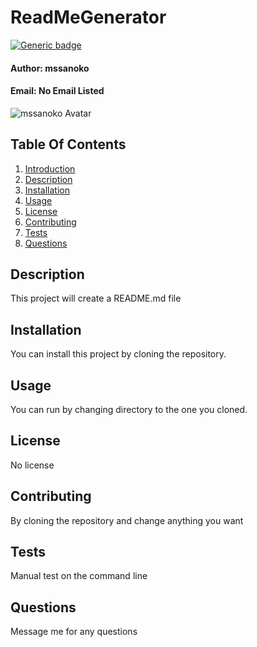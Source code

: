 
# ReadMeGenerator <a name="introduction"></a>

[![Generic badge](https://img.shields.io/badge/Version-undefined-blue.svg)](https://shields.io/)

#### __Author:__ mssanoko
#### __Email:__ No Email Listed
![mssanoko Avatar](https://avatars2.githubusercontent.com/u/61078512?v=4)

## Table Of Contents
1) [Introduction](#introduction)
2) [Description](#description)
3) [Installation](#installation)
4) [Usage](#usage)
5) [License](#license)
6) [Contributing](#contributing)
7) [Tests](#tests)
7) [Questions](#questions)

## Description <a name="description"></a>
This project will create a README.md file

## Installation <a name="installation"></a>
You can install this project by cloning the repository. 

## Usage <a name="usage"></a>
You can run by changing directory to the one you cloned. 

## License <a name="license"></a>
No license

## Contributing <a name="contributing"></a>
By cloning the repository and change anything you want 

## Tests <a name="tests"></a>
Manual test on the command line 

## Questions <a name="questions"></a>
Message me for any questions
        